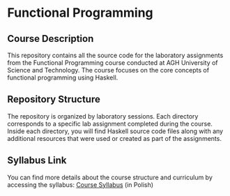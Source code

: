 # Functional Programming

## Course Description
This repository contains all the source code for the laboratory assignments from the Functional Programming course conducted at AGH University of Science and Technology. The course focuses on the core concepts of functional programming using Haskell.

## Repository Structure
The repository is organized by laboratory sessions. Each directory corresponds to a specific lab assignment completed during the course. Inside each directory, you will find Haskell source code files along with any additional resources that were used or created as part of the assignments.

## Syllabus Link
You can find more details about the course structure and curriculum by accessing the syllabus:
[Course Syllabus](https://sylabusy.agh.edu.pl/pl/document/38f10f17-8e72-4a07-a2c0-b04e444dd80c.pdf) (in Polish)
